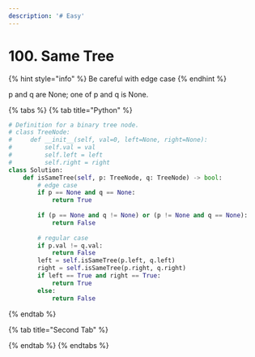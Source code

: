 ```yaml
---
description: '# Easy'
---
```


# 100. Same Tree

{% hint style="info" %}
Be careful with edge case
{% endhint %}

p and q are None; one of p and q is None.

{% tabs %}
{% tab title="Python" %}
```python
# Definition for a binary tree node.
# class TreeNode:
#     def __init__(self, val=0, left=None, right=None):
#         self.val = val
#         self.left = left
#         self.right = right
class Solution:
    def isSameTree(self, p: TreeNode, q: TreeNode) -> bool:
        # edge case
        if p == None and q == None:
            return True
        
        if (p == None and q != None) or (p != None and q == None):
            return False
        
        # regular case
        if p.val != q.val:
            return False
        left = self.isSameTree(p.left, q.left)
        right = self.isSameTree(p.right, q.right)
        if left == True and right == True:
            return True
        else:
            return False
```
{% endtab %}

{% tab title="Second Tab" %}

{% endtab %}
{% endtabs %}


